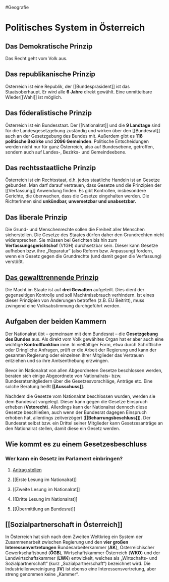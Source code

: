 #Geografie
# Politisches System in Österreich
## Das Demokratische Prinzip
Das Recht geht vom Volk aus.

## Das republikanische Prinzip
Österreich ist eine Republik, der [[Bundespräsident]] ist das Staatsoberhaupt. Er wird alle **6 Jahre** direkt gewählt. Eine unmittelbare Wieder[[Wahl]] ist möglich.

## Das föderalistische Prinzip
Österreich ist ein Bundesstaat. Der [[Nationalrat]] und die **9 Landtage** sind für die Landesgesetzgebung zuständig und wirken über den [[Bundesrat]] auch an der Gesetzgebung des Bundes mit. Außerdem gibt es **118 politische Bezirke** und **2096 Gemeinden**. Politische Entscheidungen werden nicht nur für ganz Österreich, also auf Bundesebene, getroffen, sondern auch auf Landes-, Bezirks- und Gemeindeebene.

## Das rechtsstaatliche Prinzip
Österreich ist ein Rechtsstaat, d.h. jedes staatliche Handeln ist an Gesetze gebunden. Man darf darauf vertrauen, dass Gesetze und die Prinzipien der [[Verfassung]] Anwendung finden. Es gibt Kontrollen, insbesondere Gerichte, die überwachen, dass die Gesetze eingehalten werden. Die RichterInnen sind **unkündbar, unversetzbar und unabsetzbar.**

## Das liberale Prinzip
Die Grund- und Menschenrechte sollen die Freiheit aller Menschen sicherstellen. Die Gesetze des Staates dürfen daher den Grundrechten nicht widersprechen. Sie müssen bei Gerichten bis hin zum **Verfassungsgerichtshof** (VfGH) durchsetzbar sein. Dieser kann Gesetze aufheben bzw. ihre „Reparatur“ (also Reform bzw. Anpassung) fordern, wenn ein Gesetz gegen die Grundrechte (und damit gegen die Verfassung) verstößt.

## [Das gewalttrennende Prinzip](Gewaltentrennung.md)
Die Macht im Staate ist auf **drei Gewalten** aufgeteilt. Dies dient der gegenseitigen Kontrolle und soll Machtmissbrauch verhindern. Ist eines dieser Prinzipien von Änderungen betroffen (z.B. EU Beitritt), muss zwingend eine Volksabstimmung durchgeführt werden.

## Aufgaben der beiden Kammern 
Der Nationalrat übt – gemeinsam mit dem Bundesrat – die **Gesetzgebung des Bundes** aus. Als direkt vom Volk gewähltes Organ hat er aber auch eine wichtige **Kontrollfunktion** inne. In vielfältiger Form, etwa durch Schriftliche oder Dringliche Anfragen, prüft er die Arbeit der Regierung und kann der gesamten Regierung oder einzelnen ihrer Mitglieder das Vertrauen entziehen und so ihre Amtsenthebung erzwingen.  

Bevor im Nationalrat von allen Abgeordneten Gesetze beschlossen werden, beraten sich einige Abgeordnete von Nationalrats- bzw. Bundesratsmitgliedern über die Gesetzesvorschläge, Anträge etc. Eine solche Beratung heißt **[[Ausschuss]]**.  

Nachdem die Gesetze vom Nationalrat beschlossen wurden, werden sie dem Bundesrat vorgelegt. Dieser kann gegen die Gesetze Einspruch erheben (**Vetorecht**). Allerdings kann der Nationalrat dennoch diese Gesetze beschließen, auch wenn der Bundesrat dagegen Einspruch erhoben hat, allerdings zeitverzögert (**[[Beharrungsbeschluss]]**). Der Bundesrat selbst bzw. ein Drittel seiner Mitglieder kann Gesetzesanträge an den Nationalrat stellen, damit diese ein Gesetz werden.

## Wie kommt es zu einem Gesetzesbeschluss 

### Wer kann ein Gesetz im Parlament einbringen? 

1. [Antrag stellen](Gesetzesantrag.md)

2. [[Erste Lesung im Nationalrat]] 

3. [[Zweite Lesung im Nationalrat]]

4. [[Dritte Lesung im Nationalrat]]

5. [[Übermittlung an Bundesrat]]

## [[Sozialpartnerschaft in Österreich]]
In Österreich hat sich nach dem Zweiten Weltkrieg ein System der Zusammenarbeit zwischen Regierung und den **vier großen Interessenvertretungen** Bundesarbeiterkammer (**AK**), Österreichischer Gewerkschaftsbund (**ÖGB**), Wirtschaftskammer Österreich (**WKO**) und der Landwirtschaftskammer (**LWK**) entwickelt, welches als „Wirtschafts- und Sozialpartnerschaft“ (kurz „Sozialpartnerschaft“) bezeichnet wird. Die Industriellenvereinigung (**IV**) ist ebenso eine Interessensvertretung, aber streng genommen keine „Kammer“. 
